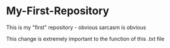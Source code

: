 # My-First-Repository
This is my "first" repository - obvious sarcasm is obvious

This change is extremely important to the function of this .txt file

